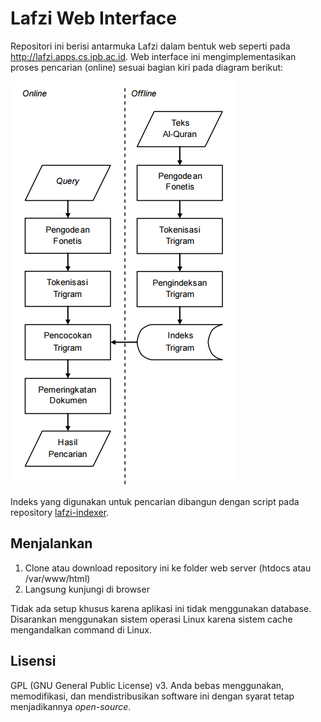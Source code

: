 # Lafzi Web Interface

Repositori ini berisi antarmuka Lafzi dalam bentuk web seperti pada http://lafzi.apps.cs.ipb.ac.id. 
Web interface ini mengimplementasikan proses pencarian (online) sesuai bagian kiri pada diagram berikut:

![Flowchart](https://raw.githubusercontent.com/lafzi/lafzi-indexer/master/docs/flowchart.png)

Indeks yang digunakan untuk pencarian dibangun dengan script pada repository [lafzi-indexer](https://github.com/lafzi/lafzi-indexer).

Menjalankan
---

1. Clone atau download repository ini ke folder web server (htdocs atau /var/www/html)
2. Langsung kunjungi di browser

Tidak ada setup khusus karena aplikasi ini tidak menggunakan database. 
Disarankan menggunakan sistem operasi Linux karena sistem cache mengandalkan command di Linux.

Lisensi
---

GPL (GNU General Public License) v3. Anda bebas menggunakan, memodifikasi, dan mendistribusikan software ini dengan syarat tetap menjadikannya *open-source*.
